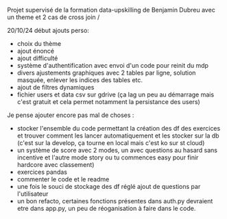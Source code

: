 Projet supervisé de la formation data-upskilling de Benjamin Dubreu avec un theme et 2 cas de cross join /

20/10/24 début ajouts perso:
- choix du thème
- ajout énoncé
- ajout difficulté
- système d'authentification avec envoi d'un code pour reinit du mdp
- divers ajustements graphiques avec 2 tables par ligne, solution masquée, enlever les indices des tables etc.
- ajout de filtres dynamiques
- fichier users et data csv sur gdrive (ça lag un peu au démarrage mais c'est gratuit et cela permet notamment la persistance des users)

Je pense ajouter encore pas mal de choses :
- stocker l'ensemble du code permettant la création des df des exercices et trouver comment les lancer automatiquement et les stocker sur la db (c'est sur la develop, ça tourne en local mais c'est ko sur st cloud)
- un système de score avec 2 modes, un avec questions au hasard sans incentive et l'autre mode story ou tu commences easy pour finir hardcore avec classement)
- exercices pandas
- commenter le code et le readme
- une fois le souci de stockage des df réglé ajout de questions par l'utilisateur
- un bon refacto, certaines fonctions présentes dans auth.py devraient etre dans app.py, un peu de réoganisation à faire dans le code.
